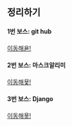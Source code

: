 ## 정리하기

#### 1번 보스: git hub
 [이동해욛!](https://github.com/easyrock122/README/blob/master/%EA%B0%95%EC%9D%98%20%EC%A0%95%EB%A6%AC%20%EB%AA%A8%EC%9D%8C%EC%A7%91/1.github.md)

#### 2번 보스: 마스크알리미
 [이동해욫!](https://github.com/easyrock122/README/blob/master/%EA%B0%95%EC%9D%98%20%EC%A0%95%EB%A6%AC%20%EB%AA%A8%EC%9D%8C%EC%A7%91/2%EB%B2%88%EC%A7%B8%20%EA%B0%95%EC%9D%98%20%EB%AA%A8%EC%9D%8C.md)

#### 3번 보스: Django 
 [이동해욯!](https://github.com/easyrock122/README/blob/master/%EA%B0%95%EC%9D%98%20%EC%A0%95%EB%A6%AC%20%EB%AA%A8%EC%9D%8C%EC%A7%91/3%EB%B2%88%EC%A7%B8%20%EA%B0%95%EC%9D%98.md)
